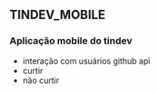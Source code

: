 ## TINDEV_MOBILE

### Aplicação mobile do tindev
- interação com usuários github api
- curtir
- não curtir

